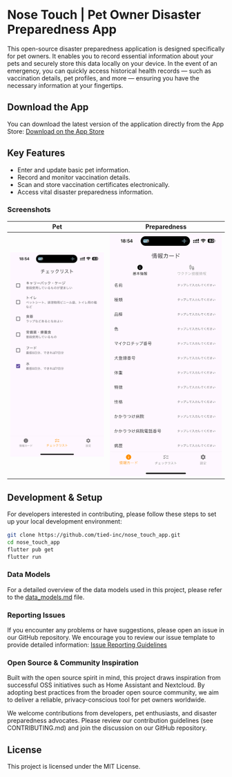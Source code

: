 # Nose Touch | Pet Owner Disaster Preparedness App

This open-source disaster preparedness application is designed specifically for pet owners. It enables you to record essential information about your pets and securely store this data locally on your device. In the event of an emergency, you can quickly access historical health records — such as vaccination details, pet profiles, and more — ensuring you have the necessary information at your fingertips.

## Download the App
You can download the latest version of the application directly from the App Store:
[Download on the App Store](https://apps.apple.com/us/app/%E3%83%8E%E3%83%BC%E3%82%BA%E3%82%BF%E3%83%83%E3%83%81/id6636473374)

## Key Features
- Enter and update basic pet information.
- Record and monitor vaccination details.
- Scan and store vaccination certificates electronically.
- Access vital disaster preparedness information.

### Screenshots

| Pet | Preparedness |
| --- | --- |
| ![IMG_4429](docs/images/IMG_4429.PNG) | ![IMG_4428](docs/images/IMG_4428.PNG) |

## Development & Setup
For developers interested in contributing, please follow these steps to set up your local development environment:

```bash
git clone https://github.com/tied-inc/nose_touch_app.git
cd nose_touch_app
flutter pub get
flutter run
```

### Data Models
For a detailed overview of the data models used in this project, please refer to the [data_models.md](docs/data_models.md) file.

### Reporting Issues
If you encounter any problems or have suggestions, please open an issue in our GitHub repository. We encourage you to review our issue template to provide detailed information:
[Issue Reporting Guidelines](https://github.com/your-username/your-repo/issues/new/choose)

### Open Source & Community Inspiration
Built with the open source spirit in mind, this project draws inspiration from successful OSS initiatives such as Home Assistant and Nextcloud. By adopting best practices from the broader open source community, we aim to deliver a reliable, privacy-conscious tool for pet owners worldwide.

We welcome contributions from developers, pet enthusiasts, and disaster preparedness advocates. Please review our contribution guidelines (see CONTRIBUTING.md) and join the discussion on our GitHub repository.

## License
This project is licensed under the MIT License.


